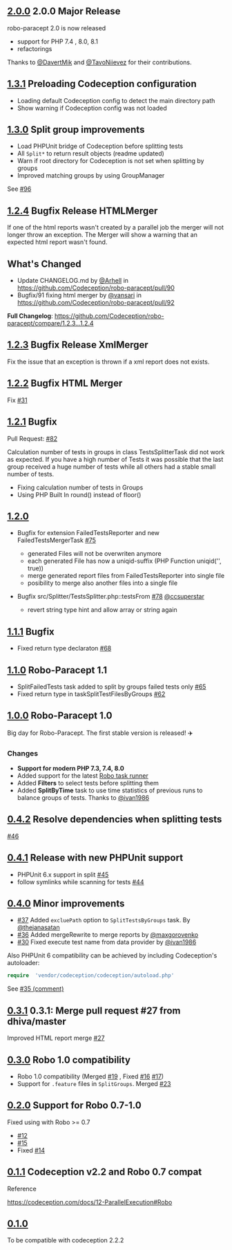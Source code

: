 ## [2.0.0](https://github.com/Codeception/robo-paracept/releases/tag/2.0.0) 2.0.0 Major Release

robo-paracept 2.0 is now released

- support for PHP 7.4 , 8.0, 8.1
- refactorings

Thanks to [@DavertMik](https://github.com/DavertMik) and [@TavoNiievez](https://github.com/TavoNiievez) for their contributions.

## [1.3.1](https://github.com/Codeception/robo-paracept/releases/tag/1.3.1) Preloading Codeception configuration

* Loading default Codeception config to detect the main directory path
* Show warning if Codeception config was not loaded

## [1.3.0](https://github.com/Codeception/robo-paracept/releases/tag/1.3.0) Split group improvements

* Load PHPUnit bridge of Codeception before splitting tests
* All `Split*` to return result objects (readme updated)
* Warn if root directory for Codeception is not set when splitting by groups
* Improved matching groups by using GroupManager

See [#96](https://github.com/Codeception/robo-paracept/pull/96)

## [1.2.4](https://github.com/Codeception/robo-paracept/releases/tag/1.2.4) Bugfix Release HTMLMerger

If one of the html reports wasn't created by a parallel job the merger will not longer throw an exception.
The Merger will show a warning that an expected html report wasn't found.

## What's Changed
* Update CHANGELOG.md by [@Arhell](https://github.com/Arhell) in https://github.com/Codeception/robo-paracept/pull/90
* Bugfix/91 fixing html merger by [@vansari](https://github.com/vansari) in https://github.com/Codeception/robo-paracept/pull/92

**Full Changelog**: https://github.com/Codeception/robo-paracept/compare/1.2.3...1.2.4

## [1.2.3](https://github.com/Codeception/robo-paracept/releases/tag/1.2.3) Bugfix Release XmlMerger

Fix the issue that an exception is thrown if a xml report does not exists.

## [1.2.2](https://github.com/Codeception/robo-paracept/releases/tag/1.2.2) Bugfix HTML Merger

Fix [#31](https://github.com/Codeception/robo-paracept/issues/31)

## [1.2.1](https://github.com/Codeception/robo-paracept/releases/tag/1.2.1) Bugfix

Pull Request: [#82](https://github.com/Codeception/robo-paracept/pull/82)

Calculation number of tests in groups in class TestsSplitterTask did not work as expected.
If you have a high number of Tests it was possible that the last group received a huge number of tests while all others had a stable small number of tests.

- Fixing calculation number of tests in Groups
- Using PHP Built In round() instead of floor()

## [1.2.0](https://github.com/Codeception/robo-paracept/releases/tag/1.2.0)

- Bugfix for extension FailedTestsReporter and  new FailedTestsMergerTask [#75](https://github.com/Codeception/robo-paracept/pull/75)
    - generated Files will not be overwriten anymore
    - each generated File has now a uniqid-suffix (PHP Function uniqid('', true))
    - merge generated report files from FailedTestsReporter into single file
    - posibility to merge also another files into a single file
    
- Bugfix src/Splitter/TestsSplitter.php::testsFrom [#78](https://github.com/Codeception/robo-paracept/pull/78) [@ccsuperstar](https://github.com/ccsuperstar)
    - revert string type hint and allow array or string again

## [1.1.1](https://github.com/Codeception/robo-paracept/releases/tag/1.1.1) Bugfix

* Fixed return type declaraton [#68](https://github.com/Codeception/robo-paracept/pull/68)

## [1.1.0](https://github.com/Codeception/robo-paracept/releases/tag/1.1.0) Robo-Paracept 1.1

* SplitFailedTests task added to split by groups failed tests only [#65](https://github.com/Codeception/robo-paracept/pull/65)
* Fixed return type in taskSplitTestFilesByGroups [#62](https://github.com/Codeception/robo-paracept/pull/62)

## [1.0.0](https://github.com/Codeception/robo-paracept/releases/tag/1.0.0) Robo-Paracept 1.0

Big day for Robo-Paracept. The first stable version is released! ✈️

### Changes

* **Support for modern PHP 7.3, 7.4, 8.0**
* Added support for the latest [Robo task runner](https://robo.li)
* Added **Filters** to select tests before splitting them
* Added **SplitByTime** task to use time statistics of previous runs to balance groups of tests. Thanks to [@ivan1986](https://github.com/ivan1986)

## [0.4.2](https://github.com/Codeception/robo-paracept/releases/tag/0.4.2) Resolve dependencies when splitting tests

[#46](https://github.com/Codeception/robo-paracept/pull/46)

## [0.4.1](https://github.com/Codeception/robo-paracept/releases/tag/0.4.1) Release with new PHPUnit support

* PHPUnit 6.x support in split  [#45](https://github.com/Codeception/robo-paracept/pull/45)
* follow symlinks while scanning for tests [#44](https://github.com/Codeception/robo-paracept/pull/44)

## [0.4.0](https://github.com/Codeception/robo-paracept/releases/tag/0.4.0) Minor improvements

* [#37](https://github.com/Codeception/robo-paracept/pull/37) Added `excluePath` option to `SplitTestsByGroups` task. By [@thejanasatan](https://github.com/thejanasatan)
* [#36](https://github.com/Codeception/robo-paracept/pull/36) Added mergeRewrite to merge reports by [@maxgorovenko](https://github.com/maxgorovenko)
* [#30](https://github.com/Codeception/robo-paracept/pull/30) Fixed execute test name from data provider by [@ivan1986](https://github.com/ivan1986)

Also PHPUnit 6 compatibility can be achieved by including Codeception's autoloader:

```php
require  'vendor/codeception/codeception/autoload.php'
```

See [#35 (comment)](https://github.com/Codeception/robo-paracept/issues/35#issuecomment-311605115)

## [0.3.1](https://github.com/Codeception/robo-paracept/releases/tag/0.3.1) 0.3.1: Merge pull request #27 from dhiva/master

Improved HTML report merge [#27](https://github.com/Codeception/robo-paracept/pull/27)

## [0.3.0](https://github.com/Codeception/robo-paracept/releases/tag/0.3.0) Robo 1.0 compatibility

* Robo 1.0 compatibility (Merged [#19](https://github.com/Codeception/robo-paracept/issues/19) , Fixed [#16](https://github.com/Codeception/robo-paracept/issues/16) [#17](https://github.com/Codeception/robo-paracept/pull/17))
* Support for `.feature` files in `SplitGroups`. Merged [#23](https://github.com/Codeception/robo-paracept/pull/23)

## [0.2.0](https://github.com/Codeception/robo-paracept/releases/tag/0.2.0) Support for Robo 0.7-1.0

Fixed using with Robo >= 0.7

* [#12](https://github.com/Codeception/robo-paracept/pull/12)
* [#15](https://github.com/Codeception/robo-paracept/pull/15)
* Fixed [#14](https://github.com/Codeception/robo-paracept/issues/14)

## [0.1.1](https://github.com/Codeception/robo-paracept/releases/tag/0.1.1) Codeception v2.2 and Robo 0.7 compat

Reference

https://codeception.com/docs/12-ParallelExecution#Robo

## [0.1.0](https://github.com/Codeception/robo-paracept/releases/tag/0.1.0)

To be compatible with codeception 2.2.2
